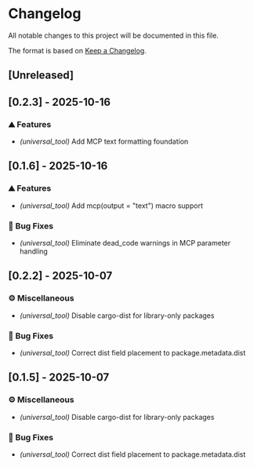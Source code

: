 # Changelog
All notable changes to this project will be documented in this file.

The format is based on [Keep a Changelog](https://keepachangelog.com/en/1.0.0/).

## [Unreleased]
## [0.2.3] - 2025-10-16

### ⛰️  Features
- *(universal_tool)* Add MCP text formatting foundation
## [0.1.6] - 2025-10-16

### ⛰️  Features
- *(universal_tool)* Add mcp(output = "text") macro support

### 🐛 Bug Fixes
- *(universal_tool)* Eliminate dead_code warnings in MCP parameter handling

## [0.2.2] - 2025-10-07

### ⚙️  Miscellaneous
- *(universal_tool)* Disable cargo-dist for library-only packages

### 🐛 Bug Fixes
- *(universal_tool)* Correct dist field placement to package.metadata.dist

## [0.1.5] - 2025-10-07

### ⚙️  Miscellaneous
- *(universal_tool)* Disable cargo-dist for library-only packages

### 🐛 Bug Fixes
- *(universal_tool)* Correct dist field placement to package.metadata.dist
